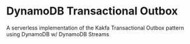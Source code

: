 # DynamoDB Transactional Outbox

A serverless implementation of the Kakfa Transactional Outbox pattern using DynamoDB w/ DynamoDB Streams